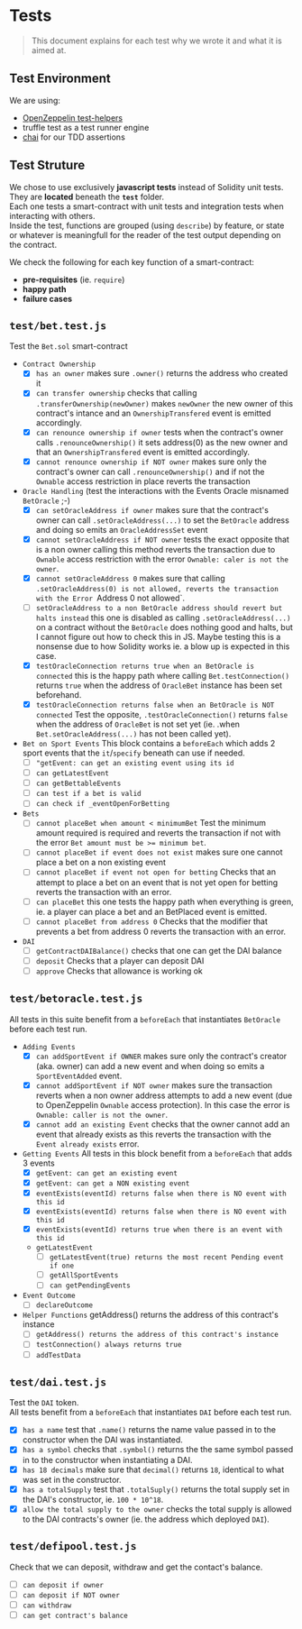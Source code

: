 # Tests

> This document explains for each test why we wrote it and  what it is aimed at.

## Test Environment

We are using:
- [OpenZeppelin test-helpers](https://docs.openzeppelin.com/test-helpers)
- truffle test as a test runner engine
- [chai](https://www.npmjs.com/package/chai) for our TDD assertions


## Test Struture

We chose to use exclusively **javascript tests** instead of Solidity unit tests.  
They are **located** beneath the **`test`** folder.  
Each one tests a smart-contract with unit tests and integration tests when interacting with others.  
Inside the test, functions are grouped (using `describe`) by feature, or state or whatever is meaningfull for the reader of the test output depending on the contract.

We check the following for each key function of a smart-contract:
- **pre-requisites** (ie. `require`)
- **happy path**
- **failure cases**

## `test/bet.test.js`

Test the `Bet.sol` smart-contract 
- `Contract Ownership`
    - [x] `has an owner` makes sure `.owner()` returns the address who created it
    - [x] `can transfer ownership` checks that calling `.transferOwnership(newOwner)` makes  `newOwner` the new owner of this contract's intance and an `OwnershipTransfered` event is emitted accordingly.
    - [x] `can renounce ownership if owner` tests when the contract's owner  calls `.renounceOwnership()` it sets address(0) as the new owner and that an `OwnershipTransfered` event is emitted accordingly.
   - [x] `cannot renounce ownership if NOT owner` makes sure only the contract's owner can call `.renounceOwnership()` and if not the `Ownable` access restriction in place reverts the transaction
- `Oracle Handling` (test the interactions with the Events Oracle misnamed `BetOracle` ;-)
    - [x] `can setOracleAddress if owner` makes sure that the contract's owner can call `.setOracleAddress(...)` to set the `BetOracle` address and doing so emits an `OracleAddressSet` event  
    - [x] `cannot setOracleAddress if NOT owner` tests the exact opposite that is a non owner calling this method reverts the transaction due to `Ownable` access restriction with the error `Ownable: caler is not the owner`.
    - [x] `cannot setOracleAddress 0` makes sure that calling `.setOracleAddress(0) is not allowed, reverts the transaction with the Error `Address 0 not allowed`.
    - [ ] `setOracleAddress to a non BetOracle address should revert but halts instead` this one is disabled as calling `.setOracleAddress(...)` on a contract without the `BetOracle` does nothing good and halts, but I cannot figure out how to check this in JS. Maybe testing this is a nonsense due to how Solidity works ie. a blow up is expected in this case.
    - [x] `testOracleConnection returns true when an BetOracle is connected` this is the happy path where calling `Bet.testConnection()` returns `true` when the address of `OracleBet` instance has been set beforehand.
    - [x] `testOracleConnection returns false when an BetOracle is NOT connected` Test the opposite, `.testOracleConnection()` returns `false` when the address of `OracleBet` is not set yet (ie. .when `Bet.setOracleAddress(...)` has not been called yet).
- `Bet on Sport Events` This block contains a `beforeEach` which adds 2 sport events that the `it`/`specify` beneath can use if needed.
    - [ ] `"getEvent: can get an existing event using its id`
    - [ ] `can getLatestEvent`
    - [ ] `can getBettableEvents`
    - [ ] `can test if a bet is valid`
    - [ ] `can check if _eventOpenForBetting`
- `Bets`
    - [ ] `cannot placeBet when amount < minimumBet` Test the minimum amount required is required and reverts the transaction if not with the error `Bet amount must be >= minimum bet`.
    - [ ] `cannot placeBet if event does not exist` makes sure one cannot place a bet on a non existing event
    - [ ] `cannot placeBet if event not open for betting` Checks that an attempt to place a bet on an event that is not yet open for betting reverts the transaction with an error.
    - [ ] `can placeBet` this one tests the happy path when everything is green, ie. a player can place a bet and an BetPlaced event is emitted.
    - [ ] `cannot placeBet from address 0` Checks that the modifier that prevents a bet from address 0 reverts the transaction with an error.
- `DAI`
    - [ ] `getContractDAIBalance()` checks that one can get the DAI balance
    - [ ] `deposit` Checks that a player can deposit DAI
    - [ ] `approve` Checks that allowance is working ok

## `test/betoracle.test.js`
All tests in this suite benefit from a `beforeEach` that instantiates  `BetOracle` before each test run.

- `Adding Events`
    - [x] `can addSportEvent if OWNER` makes sure only the contract's creator (aka. owner) can add a new event and when doing so emits a `SportEventAdded` event.
    - [x] `cannot addSportEvent if NOT owner` makes sure the transaction reverts when a non owner address attempts to add a new event (due to OpenZeppelin `Ownable` access protection). In this case the error is `Ownable: caller is not the owner`.
    - [x] `cannot add an existing Event` checks that the owner cannot add an event that already exists as this reverts the transaction with the `Event already exists` error.
- `Getting Events` All tests in this block benefit from a `beforeEach` that adds 3 events 
    - [x] `getEvent: can get an existing event`
    - [x] `getEvent: can get a NON existing event`
    - [x] `eventExists(eventId) returns false when there is NO event with this id`
    - [x] `eventExists(eventId) returns false when there is NO event with this id`
    - [x] `eventExists(eventId) returns true when there is an event with this id`
    - `getLatestEvent`
        - [ ] `getLatestEvent(true) returns the most recent Pending event if one`
        - [ ] `getAllSportEvents`
        - [ ] `can getPendingEvents`
- `Event Outcome`
    - [ ] `declareOutcome`
- `Helper Functions`
getAddress() returns the address of this contract's instance
    - [ ] `getAddress() returns the address of this contract's instance`
    - [ ] `testConnection() always returns true`
    - [ ] `addTestData`

## `test/dai.test.js`

Test the `DAI` token.  
All tests benefit from a `beforeEach` that instantiates  `DAI` before each test run.

- [x] `has a name` test that `.name()` returns the name value passed in to the constructor when the DAI was instantiated.
- [x] `has a symbol` checks that `.symbol()` returns the the same symbol passed in to the constructor when instantiating a DAI.
- [x] `has 18 decimals` make sure that `decimal()` returns `18`, identical to what was set in the constructor.
- [x] `has a totalSupply` test that `.totalSuply()` returns the total supply set in the DAI's constructor, ie. `100 * 10^18`.
- [x] `allow the total supply to the owner` checks the total supply is allowed to the DAI contracts's owner (ie. the address which deployed `DAI`).

## `test/defipool.test.js`

Check that we can deposit, withdraw and get the contact's balance.

- [ ] `can deposit if owner`
- [ ] `can deposit if NOT owner`
- [ ] `can withdraw`
- [ ] `can get contract's balance`